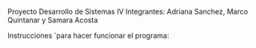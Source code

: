 Proyecto Desarrollo de Sistemas IV
Integrantes: Adriana Sanchez, Marco Quintanar y Samara Acosta

Instrucciones ´para hacer funcionar el programa:



